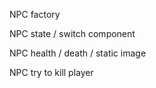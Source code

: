 
NPC factory

NPC state / switch component

NPC health / death / static image

NPC try to kill player





